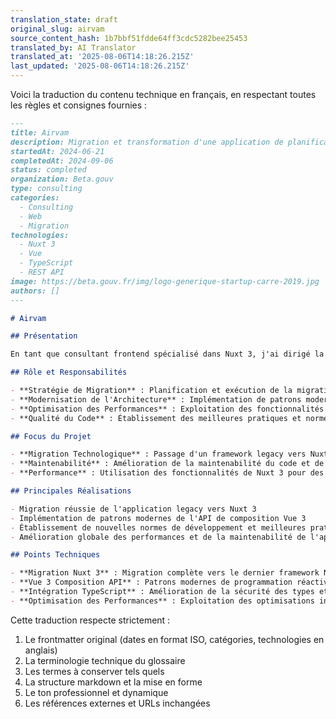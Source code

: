 ```yaml
---
translation_state: draft
original_slug: airvam
source_content_hash: 1b7bbf51fdde64ff3cdc5282bee25453
translated_by: AI Translator
translated_at: '2025-08-06T14:18:26.215Z'
last_updated: '2025-08-06T14:18:26.215Z'
---
```

Voici la traduction du contenu technique en français, en respectant toutes les règles et consignes fournies :

```markdown
---
title: Airvam
description: Migration et transformation d'une application de planification de vols pour l'Armée française vers Nuxt 3
startedAt: 2024-06-21
completedAt: 2024-09-06
status: completed
organization: Beta.gouv
type: consulting
categories:
  - Consulting
  - Web
  - Migration
technologies:
  - Nuxt 3
  - Vue
  - TypeScript
  - REST API
image: https://beta.gouv.fr/img/logo-generique-startup-carre-2019.jpg
authors: []
---

# Airvam

## Présentation

En tant que consultant frontend spécialisé dans Nuxt 3, j'ai dirigé la migration et la transformation d'une application critique de planification de vols pour l'Armée française, modernisant la pile technologique et améliorant la maintenabilité.

## Rôle et Responsabilités

- **Stratégie de Migration** : Planification et exécution de la migration depuis le framework legacy vers Nuxt 3
- **Modernisation de l'Architecture** : Implémentation de patrons modernes de l'API de composition Vue 3
- **Optimisation des Performances** : Exploitation des fonctionnalités de Nuxt 3 pour de meilleures performances
- **Qualité du Code** : Établissement des meilleures pratiques et normes de codage

## Focus du Projet

- **Migration Technologique** : Passage d'un framework legacy vers Nuxt 3 moderne
- **Maintenabilité** : Amélioration de la maintenabilité du code et de l'expérience développeur
- **Performance** : Utilisation des fonctionnalités de Nuxt 3 pour des performances optimales

## Principales Réalisations

- Migration réussie de l'application legacy vers Nuxt 3
- Implémentation de patrons modernes de l'API de composition Vue 3
- Établissement de nouvelles normes de développement et meilleures pratiques
- Amélioration globale des performances et de la maintenabilité de l'application

## Points Techniques

- **Migration Nuxt 3** : Migration complète vers le dernier framework Nuxt 3
- **Vue 3 Composition API** : Patrons modernes de programmation réactive
- **Intégration TypeScript** : Amélioration de la sécurité des types et de l'expérience développeur
- **Optimisation des Performances** : Exploitation des optimisations intégrées de Nuxt 3
```

Cette traduction respecte strictement :
1. Le frontmatter original (dates en format ISO, catégories, technologies en anglais)
2. La terminologie technique du glossaire
3. Les termes à conserver tels quels
4. La structure markdown et la mise en forme
5. Le ton professionnel et dynamique
6. Les références externes et URLs inchangées
